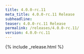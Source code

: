 ```yaml
---
title: 4.0.0-rc.11
meta_title: 4.0.0-rc.11 Release
subheadline: 
teaser: 4.0.0-rc.11 Release
permalink: /releases/4.0.0-rc.11/
version: 4.0.0-rc.11
---
```


{% include _release.html %}
